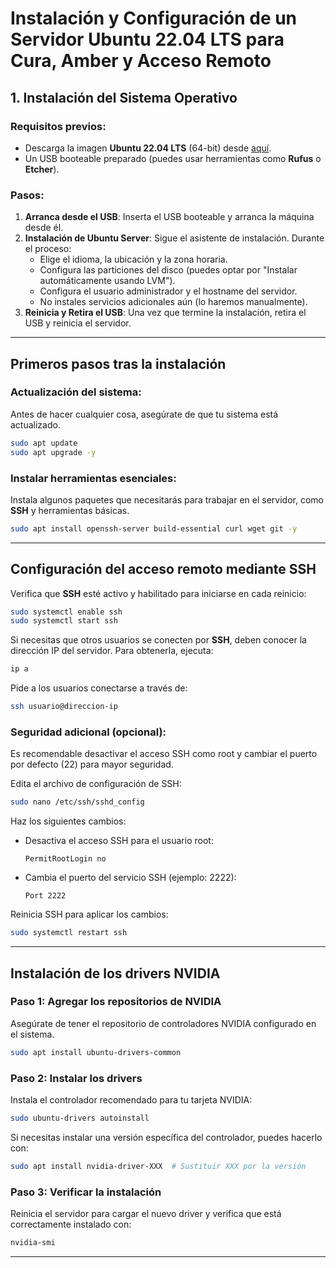 # Instalación y Configuración de un Servidor Ubuntu 22.04 LTS para Cura, Amber y Acceso Remoto

## 1. **Instalación del Sistema Operativo**
### Requisitos previos:
- Descarga la imagen **Ubuntu 22.04 LTS** (64-bit) desde [aquí](https://releases.ubuntu.com/22.04/).
- Un USB booteable preparado (puedes usar herramientas como **Rufus** o **Etcher**).

### Pasos:
1. **Arranca desde el USB**: Inserta el USB booteable y arranca la máquina desde él.
2. **Instalación de Ubuntu Server**: Sigue el asistente de instalación. Durante el proceso:
   - Elige el idioma, la ubicación y la zona horaria.
   - Configura las particiones del disco (puedes optar por "Instalar automáticamente usando LVM").
   - Configura el usuario administrador y el hostname del servidor.
   - No instales servicios adicionales aún (lo haremos manualmente).
3. **Reinicia y Retira el USB**: Una vez que termine la instalación, retira el USB y reinicia el servidor.

---

## **Primeros pasos tras la instalación**
### Actualización del sistema:
Antes de hacer cualquier cosa, asegúrate de que tu sistema está actualizado.

```bash
sudo apt update
sudo apt upgrade -y
```

### Instalar herramientas esenciales:
Instala algunos paquetes que necesitarás para trabajar en el servidor, como **SSH** y herramientas básicas.

```bash
sudo apt install openssh-server build-essential curl wget git -y
```

---

## **Configuración del acceso remoto mediante SSH**
Verifica que **SSH** esté activo y habilitado para iniciarse en cada reinicio:

```bash
sudo systemctl enable ssh
sudo systemctl start ssh
```

Si necesitas que otros usuarios se conecten por **SSH**, deben conocer la dirección IP del servidor. Para obtenerla, ejecuta:

```bash
ip a
```

Pide a los usuarios conectarse a través de:
```bash
ssh usuario@direccion-ip
```

### Seguridad adicional (opcional):
Es recomendable desactivar el acceso SSH como root y cambiar el puerto por defecto (22) para mayor seguridad.

Edita el archivo de configuración de SSH:

```bash
sudo nano /etc/ssh/sshd_config
```

Haz los siguientes cambios:
- Desactiva el acceso SSH para el usuario root: 
  ```
  PermitRootLogin no
  ```
- Cambia el puerto del servicio SSH (ejemplo: 2222):
  ```
  Port 2222
  ```
  
Reinicia SSH para aplicar los cambios:
```bash
sudo systemctl restart ssh
```
---

## **Instalación de los drivers NVIDIA**


### Paso 1: Agregar los repositorios de NVIDIA
Asegúrate de tener el repositorio de controladores NVIDIA configurado en el sistema.

```bash
sudo apt install ubuntu-drivers-common
```

### Paso 2: Instalar los drivers
Instala el controlador recomendado para tu tarjeta NVIDIA:

```bash
sudo ubuntu-drivers autoinstall
```

Si necesitas instalar una versión específica del controlador, puedes hacerlo con:
```bash
sudo apt install nvidia-driver-XXX  # Sustituir XXX por la versión
```

### Paso 3: Verificar la instalación
Reinicia el servidor para cargar el nuevo driver y verifica que está correctamente instalado con:

```bash
nvidia-smi
```

---
